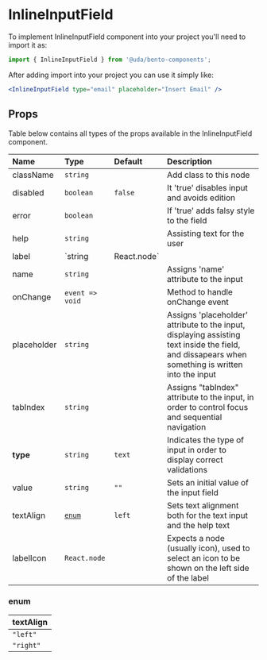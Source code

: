 # InlineInputField

To implement InlineInputField component into your project you'll need to import it as:

```jsx
import { InlineInputField } from '@uda/bento-components';
```

After adding import into your project you can use it simply like:

```jsx
<InlineInputField type="email" placeholder="Insert Email" />
```

## Props

Table below contains all types of the props available in the InlineInputField component.

| Name        | Type                  | Default | Description                                                                                                                                       |
| :---------- | :-------------------- | :------ | :------------------------------------------------------------------------------------------------------------------------------------------------ |
| className   | `string`              |         | Add class to this node                                                                                                                            |
| disabled    | `boolean`             | `false` | It 'true' disables input and avoids edition                                                                                                       |
| error       | `boolean`             |         | If 'true' adds falsy style to the field                                                                                                           |
| help        | `string`              |         | Assisting text for the user                                                                                                                       |
| label       | `string | React.node` |         | Text for the field label. Also accepts nodes.                                                                                                     |
| name        | `string`              |         | Assigns 'name' attribute to the input                                                                                                             |
| onChange    | `event => void`       |         | Method to handle onChange event                                                                                                                   |
| placeholder | `string`              |         | Assigns 'placeholder' attribute to the input, displaying assisting text inside the field, and dissapears when something is written into the input |
| tabIndex    | `string`              |         | Assigns "tabIndex" attribute to the input, in order to control focus and sequential navigation                                                    |
| **type**    | `string`              | `text`  | Indicates the type of input in order to display correct validations                                                                               |
| value       | `string`              | `""`    | Sets an initial value of the input field                                                                                                          |
| textAlign   | [`enum`](#enum)       | `left`  | Sets text alignment both for the text input and the help text                                                                                     |
| labelIcon   | `React.node`          |         | Expects a node (usually icon), used to select an icon to be shown on the left side of the label                                                   |

### enum

| textAlign |
| :-------- |
| `"left"`  |
| `"right"` |
